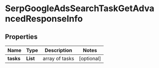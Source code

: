 # SerpGoogleAdsSearchTaskGetAdvancedResponseInfo


## Properties

| Name | Type | Description | Notes |
|------------ | ------------- | ------------- | -------------|
**tasks** | **List<SerpGoogleAdsSearchTaskGetAdvancedTaskInfo>** | array of tasks |[optional]|